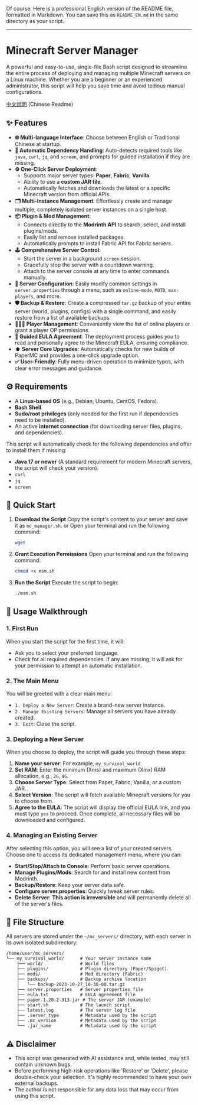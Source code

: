 Of course. Here is a professional English version of the README file, formatted in Markdown. You can save this as `README_EN.md` in the same directory as your script.

---

# Minecraft Server Manager

A powerful and easy-to-use, single-file Bash script designed to streamline the entire process of deploying and managing multiple Minecraft servers on a Linux machine. Whether you are a beginner or an experienced administrator, this script will help you save time and avoid tedious manual configurations.

[中文說明](./README.md) (Chinese Readme)

## ✨ Features

*   **🌐 Multi-language Interface**: Choose between English or Traditional Chinese at startup.
*   **🧩 Automatic Dependency Handling**: Auto-detects required tools like `java`, `curl`, `jq`, and `screen`, and prompts for guided installation if they are missing.
*   **⚙️ One-Click Server Deployment**:
    *   Supports major server types: **Paper**, **Fabric**, **Vanilla**.
    *   Ability to use a **custom JAR file**.
    *   Automatically fetches and downloads the latest or a specific Minecraft version from official APIs.
*   **🗂️ Multi-Instance Management**: Effortlessly create and manage multiple, completely isolated server instances on a single host.
*   **📦 Plugin & Mod Management**:
    *   Connects directly to the **Modrinth API** to search, select, and install plugins/mods.
    *   Easily list and remove installed packages.
    *   Automatically prompts to install Fabric API for Fabric servers.
*   **🕹️ Comprehensive Server Control**:
    *   Start the server in a background `screen` session.
    *   Gracefully stop the server with a countdown warning.
    *   Attach to the server console at any time to enter commands manually.
*   **🔧 Server Configuration**: Easily modify common settings in `server.properties` through a menu, such as `online-mode`, `MOTD`, `max-players`, and more.
*   **🛡️ Backup & Restore**: Create a compressed `tar.gz` backup of your entire server (world, plugins, configs) with a single command, and easily restore from a list of available backups.
*   **🧑‍🤝‍🧑 Player Management**: Conveniently view the list of online players or grant a player OP permissions.
*   **📜 Guided EULA Agreement**: The deployment process guides you to read and personally agree to the Minecraft EULA, ensuring compliance.
*   **⬆️ Server Core Upgrades**: Automatically checks for new builds of PaperMC and provides a one-click upgrade option.
*   **✅ User-Friendly**: Fully menu-driven operation to minimize typos, with clear error messages and guidance.

## ⚙️ Requirements

*   A **Linux-based OS** (e.g., Debian, Ubuntu, CentOS, Fedora).
*   **Bash Shell**.
*   **Sudo/root privileges** (only needed for the first run if dependencies need to be installed).
*   An active **internet connection** (for downloading server files, plugins, and dependencies).

This script will automatically check for the following dependencies and offer to install them if missing:
*   **Java 17 or newer** (A standard requirement for modern Minecraft servers, the script will check your version).
*   `curl`
*   `jq`
*   `screen`

## 🚀 Quick Start

1.  **Download the Script**
    Copy the script's content to your server and save it as `mc_manager.sh`.
    or
        Open your terminal and run the following command:
    ```bash
    wget
    ```
3.  **Grant Execution Permissions**
    Open your terminal and run the following command:
    ```bash
    chmod +x msm.sh
    ```

4.  **Run the Script**
    Execute the script to begin:
    ```bash
    ./msm.sh
    ```

## 📖 Usage Walkthrough

### 1. First Run
When you start the script for the first time, it will:
*   Ask you to select your preferred language.
*   Check for all required dependencies. If any are missing, it will ask for your permission to attempt an automatic installation.

### 2. The Main Menu
You will be greeted with a clear main menu:
*   `1. Deploy a New Server`: Create a brand-new server instance.
*   `2. Manage Existing Servers`: Manage all servers you have already created.
*   `3. Exit`: Close the script.

### 3. Deploying a New Server
When you choose to deploy, the script will guide you through these steps:
1.  **Name your server**: For example, `my_survival_world`.
2.  **Set RAM**: Enter the minimum (Xms) and maximum (Xmx) RAM allocation, e.g., `2G`, `4G`.
3.  **Choose Server Type**: Select from Paper, Fabric, Vanilla, or a custom JAR.
4.  **Select Version**: The script will fetch available Minecraft versions for you to choose from.
5.  **Agree to the EULA**: The script will display the official EULA link, and you must type `yes` to proceed.
Once complete, all necessary files will be downloaded and configured.

### 4. Managing an Existing Server
After selecting this option, you will see a list of your created servers. Choose one to access its dedicated management menu, where you can:
*   **Start/Stop/Attach to Console**: Perform basic server operations.
*   **Manage Plugins/Mods**: Search for and install new content from Modrinth.
*   **Backup/Restore**: Keep your server data safe.
*   **Configure server.properties**: Quickly tweak server rules.
*   **Delete Server**: **This action is irreversible** and will permanently delete all of the server's files.

## 📁 File Structure

All servers are stored under the `~/mc_servers/` directory, with each server in its own isolated subdirectory:

```
/home/user/mc_servers/
└── my_survival_world/      # Your server instance name
    ├── world/              # World files
    ├── plugins/            # Plugin directory (Paper/Spigot)
    ├── mods/               # Mod directory (Fabric)
    ├── backups/            # Backup archive location
    │   └── backup-2023-10-27_10-30-00.tar.gz
    ├── server.properties   # Server properties file
    ├── eula.txt            # EULA agreement file
    ├── paper-1.20.2-313.jar # The server JAR (example)
    ├── start.sh            # The launch script
    ├── latest.log          # The server log file
    ├── .server_type        # Metadata used by the script
    ├── .mc_version         # Metadata used by the script
    └── .jar_name           # Metadata used by the script
```

## ⚠️ Disclaimer

*   This script was generated with AI assistance and, while tested, may still contain unknown bugs.
*   Before performing high-risk operations like 'Restore' or 'Delete', please double-check your selection. It's highly recommended to have your own external backups.
*   The author is not responsible for any data loss that may occur from using this script.
